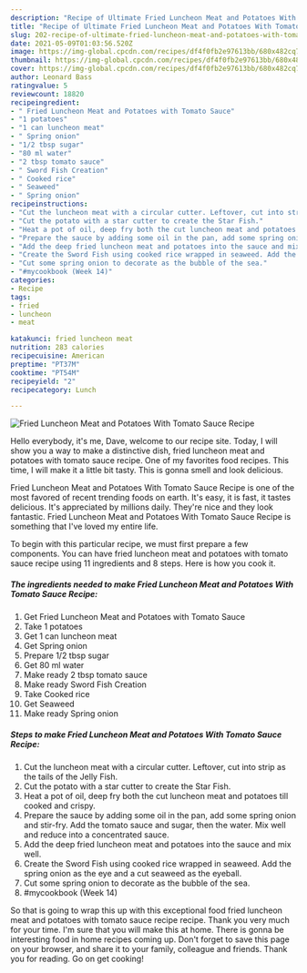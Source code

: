 ```yaml
---
description: "Recipe of Ultimate Fried Luncheon Meat and Potatoes With Tomato Sauce Recipe"
title: "Recipe of Ultimate Fried Luncheon Meat and Potatoes With Tomato Sauce Recipe"
slug: 202-recipe-of-ultimate-fried-luncheon-meat-and-potatoes-with-tomato-sauce-recipe
date: 2021-05-09T01:03:56.520Z
image: https://img-global.cpcdn.com/recipes/df4f0fb2e97613bb/680x482cq70/fried-luncheon-meat-and-potatoes-with-tomato-sauce-recipe-recipe-main-photo.jpg
thumbnail: https://img-global.cpcdn.com/recipes/df4f0fb2e97613bb/680x482cq70/fried-luncheon-meat-and-potatoes-with-tomato-sauce-recipe-recipe-main-photo.jpg
cover: https://img-global.cpcdn.com/recipes/df4f0fb2e97613bb/680x482cq70/fried-luncheon-meat-and-potatoes-with-tomato-sauce-recipe-recipe-main-photo.jpg
author: Leonard Bass
ratingvalue: 5
reviewcount: 18820
recipeingredient:
- " Fried Luncheon Meat and Potatoes with Tomato Sauce"
- "1 potatoes"
- "1 can luncheon meat"
- " Spring onion"
- "1/2 tbsp sugar"
- "80 ml water"
- "2 tbsp tomato sauce"
- " Sword Fish Creation"
- " Cooked rice"
- " Seaweed"
- " Spring onion"
recipeinstructions:
- "Cut the luncheon meat with a circular cutter. Leftover, cut into strip as the tails of the Jelly Fish."
- "Cut the potato with a star cutter to create the Star Fish."
- "Heat a pot of oil, deep fry both the cut luncheon meat and potatoes till cooked and crispy."
- "Prepare the sauce by adding some oil in the pan, add some spring onion and stir-fry. Add the tomato sauce and sugar, then the water. Mix well and reduce into a concentrated sauce."
- "Add the deep fried luncheon meat and potatoes into the sauce and mix well."
- "Create the Sword Fish using cooked rice wrapped in seaweed. Add the spring onion as the eye and a cut seaweed as the eyeball."
- "Cut some spring onion to decorate as the bubble of the sea."
- "#mycookbook (Week 14)"
categories:
- Recipe
tags:
- fried
- luncheon
- meat

katakunci: fried luncheon meat 
nutrition: 283 calories
recipecuisine: American
preptime: "PT37M"
cooktime: "PT54M"
recipeyield: "2"
recipecategory: Lunch

---
```



![Fried Luncheon Meat and Potatoes With Tomato Sauce Recipe](https://img-global.cpcdn.com/recipes/df4f0fb2e97613bb/680x482cq70/fried-luncheon-meat-and-potatoes-with-tomato-sauce-recipe-recipe-main-photo.jpg)

Hello everybody, it's me, Dave, welcome to our recipe site. Today, I will show you a way to make a distinctive dish, fried luncheon meat and potatoes with tomato sauce recipe. One of my favorites food recipes. This time, I will make it a little bit tasty. This is gonna smell and look delicious.



Fried Luncheon Meat and Potatoes With Tomato Sauce Recipe is one of the most favored of recent trending foods on earth. It's easy, it is fast, it tastes delicious. It's appreciated by millions daily. They're nice and they look fantastic. Fried Luncheon Meat and Potatoes With Tomato Sauce Recipe is something that I've loved my entire life.


To begin with this particular recipe, we must first prepare a few components. You can have fried luncheon meat and potatoes with tomato sauce recipe using 11 ingredients and 8 steps. Here is how you cook it.

<!--inarticleads1-->

##### The ingredients needed to make Fried Luncheon Meat and Potatoes With Tomato Sauce Recipe:

1. Get  Fried Luncheon Meat and Potatoes with Tomato Sauce
1. Take 1 potatoes
1. Get 1 can luncheon meat
1. Get  Spring onion
1. Prepare 1/2 tbsp sugar
1. Get 80 ml water
1. Make ready 2 tbsp tomato sauce
1. Make ready  Sword Fish Creation
1. Take  Cooked rice
1. Get  Seaweed
1. Make ready  Spring onion




<!--inarticleads2-->

##### Steps to make Fried Luncheon Meat and Potatoes With Tomato Sauce Recipe:

1. Cut the luncheon meat with a circular cutter. Leftover, cut into strip as the tails of the Jelly Fish.
1. Cut the potato with a star cutter to create the Star Fish.
1. Heat a pot of oil, deep fry both the cut luncheon meat and potatoes till cooked and crispy.
1. Prepare the sauce by adding some oil in the pan, add some spring onion and stir-fry. Add the tomato sauce and sugar, then the water. Mix well and reduce into a concentrated sauce.
1. Add the deep fried luncheon meat and potatoes into the sauce and mix well.
1. Create the Sword Fish using cooked rice wrapped in seaweed. Add the spring onion as the eye and a cut seaweed as the eyeball.
1. Cut some spring onion to decorate as the bubble of the sea.
1. #mycookbook (Week 14)




So that is going to wrap this up with this exceptional food fried luncheon meat and potatoes with tomato sauce recipe recipe. Thank you very much for your time. I'm sure that you will make this at home. There is gonna be interesting food in home recipes coming up. Don't forget to save this page on your browser, and share it to your family, colleague and friends. Thank you for reading. Go on get cooking!
